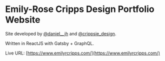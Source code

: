 # Emily-Rose Cripps Design Portfolio Website

Site developed by [@daniel__jh](https://twitter.com/daniel__jh/) and [@crippsie_design](https://twitter.com/crippsie_design/).

Written in ReactJS with Gatsby + GraphQL.

Live URL: [https://www.emilyrcripps.com/](https://www.emilyrcripps.com/)